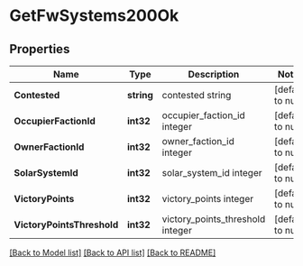 # GetFwSystems200Ok

## Properties
Name | Type | Description | Notes
------------ | ------------- | ------------- | -------------
**Contested** | **string** | contested string | [default to null]
**OccupierFactionId** | **int32** | occupier_faction_id integer | [default to null]
**OwnerFactionId** | **int32** | owner_faction_id integer | [default to null]
**SolarSystemId** | **int32** | solar_system_id integer | [default to null]
**VictoryPoints** | **int32** | victory_points integer | [default to null]
**VictoryPointsThreshold** | **int32** | victory_points_threshold integer | [default to null]

[[Back to Model list]](../README.md#documentation-for-models) [[Back to API list]](../README.md#documentation-for-api-endpoints) [[Back to README]](../README.md)

